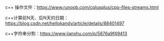 c++ 操作文件：https://www.runoob.com/cplusplus/cpp-files-streams.html

c++计算前N天、后N天的日期：https://blog.csdn.net/hellokandy/article/details/88401497

c++字符串分割：https://www.jianshu.com/p/5876a9f49413

